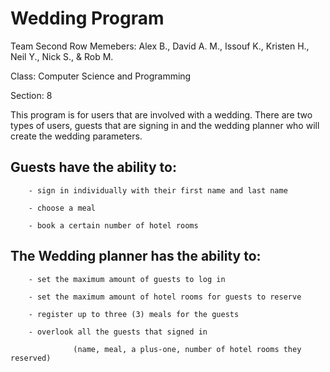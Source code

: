# Wedding Program
Team Second Row
Memebers: Alex B., David A. M., Issouf K., Kristen H., Neil Y., Nick S., & Rob M.

Class: Computer Science and Programming

Section: 8

This program is for users that are involved with a wedding. There are two types of users, guests that are signing in and the wedding planner who will create the wedding parameters.

 ## Guests have the ability to:
  
        - sign in individually with their first name and last name
        
        - choose a meal
        
        - book a certain number of hotel rooms 
        
        
 ## The Wedding planner has the ability to:
  
        - set the maximum amount of guests to log in 
        
        - set the maximum amount of hotel rooms for guests to reserve
        
        - register up to three (3) meals for the guests
        
        - overlook all the guests that signed in 
        
                  (name, meal, a plus-one, number of hotel rooms they reserved)
